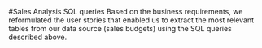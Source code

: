 #Sales Analysis SQL queries
Based on the business requirements, we reformulated the user stories that enabled us 
to extract the most relevant tables from our data source (sales budgets) using the SQL queries described above. 
